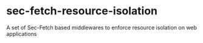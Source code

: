 # sec-fetch-resource-isolation
A set of Sec-Fetch based middlewares to enforce resource isolation on web applications
